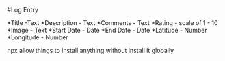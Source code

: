 #Log Entry

*Title -Text
*Description - Text
*Comments - Text
*Rating - scale of 1 - 10
*Image - Text
*Start Date - Date
*End Date - Date
*Latitude - Number
*Longitude - Number


npx allow things to install anything without install it globally